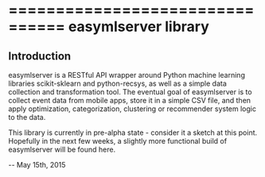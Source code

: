 ================================
easymlserver library
================================

Introduction
------------
easymlserver is a RESTful API wrapper around Python machine learning libraries scikit-sklearn and python-recsys, as well as a simple data collection and transformation tool.  The eventual goal of easymlserver is to collect event data from mobile apps, store it in a simple CSV file, and then apply optimization, categorization, clustering or recommender system logic to the data.

This library is currently in pre-alpha state - consider it a sketch at this point.  Hopefully in the next few weeks, a slightly more functional build of easymlserver will be found here.

-- May 15th, 2015